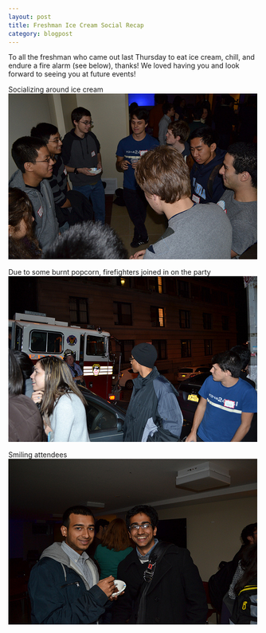 ```yaml
---
layout: post
title: Freshman Ice Cream Social Recap
category: blogpost
---
```

To all the freshman who came out last Thursday to eat ice cream, chill, and endure a fire alarm (see below), thanks! We loved having you and look forward to seeing you at future events!

Socializing around ice cream<br />
![socializing](/img/socializing.jpg)

Due to some burnt popcorn, firefighters joined in on the party<br />
![firefighters](/img/firefighter.jpg)

Smiling attendees <br />
![smiling attendees](/img/sahil.jpg)
